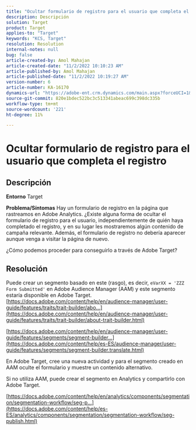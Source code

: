 ```yaml
---
title: "Ocultar formulario de registro para el usuario que completa el registro"
description: Descripción
solution: Target
product: Target
applies-to: "Target"
keywords: "KCS, Target"
resolution: Resolution
internal-notes: null
bug: false
article-created-by: Amol Mahajan
article-created-date: "11/2/2022 10:10:23 AM"
article-published-by: Amol Mahajan
article-published-date: "11/2/2022 10:19:27 AM"
version-number: 6
article-number: KA-16170
dynamics-url: "https://adobe-ent.crm.dynamics.com/main.aspx?forceUCI=1&pagetype=entityrecord&etn=knowledgearticle&id=5ae8778f-965a-ed11-9561-6045bd006a22"
source-git-commit: 820e1bdec522bc3c513341abeac699c398dc335b
workflow-type: tm+mt
source-wordcount: '221'
ht-degree: 11%

---
```


# Ocultar formulario de registro para el usuario que completa el registro

## Descripción

<b>Entorno</b>
Target


<b>Problema/Síntomas</b>
Hay un formulario de registro en la página que rastreamos en Adobe Analytics. ¿Existe alguna forma de ocultar el formulario de registro para el usuario, independientemente de quién haya completado el registro, y en su lugar les mostraremos algún contenido de campaña relevante. Además, el formulario de registro no debería aparecer aunque venga a visitar la página de nuevo.

¿Cómo podemos proceder para conseguirlo a través de Adobe Target?


## Resolución

Puede crear un segmento basado en este (rasgo), es decir, `eVarXX = 'ZZZ Form Submitted'` en Adobe Audience Manager (AAM) y este segmento estaría disponible en Adobe Target.<br>
[https://docs.adobe.com/content/help/en/audience-manager/user-guide/features/traits/trait-builder/abo...](https://docs.adobe.com/content/help/en/audience-manager/user-guide/features/traits/trait-builder/about-trait-builder.html)

[https://docs.adobe.com/content/help/en/audience-manager/user-guide/features/segments/segment-builder...](https://docs.adobe.com/content/help/es-ES/audience-manager/user-guide/features/segments/segment-builder.translate.html)

En Adobe Target, cree una nueva actividad y para el segmento creado en AAM oculte el formulario y muestre un contenido alternativo.



Si no utiliza AAM, puede crear el segmento en Analytics y compartirlo con Adobe Target.

[https://docs.adobe.com/content/help/en/analytics/components/segmentation/segmentation-workflow/seg-p...](https://docs.adobe.com/content/help/es-ES/analytics/components/segmentation/segmentation-workflow/seg-publish.html)
